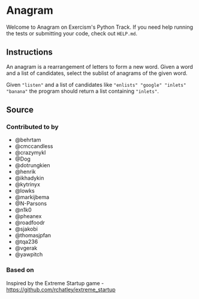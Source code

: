 # Anagram

Welcome to Anagram on Exercism's Python Track.
If you need help running the tests or submitting your code, check out `HELP.md`.

## Instructions

An anagram is a rearrangement of letters to form a new word.
Given a word and a list of candidates, select the sublist of anagrams of the given word.

Given `"listen"` and a list of candidates like `"enlists" "google"
"inlets" "banana"` the program should return a list containing
`"inlets"`.

## Source

### Contributed to by

- @behrtam
- @cmccandless
- @crazymykl
- @Dog
- @dotrungkien
- @henrik
- @ikhadykin
- @kytrinyx
- @lowks
- @markijbema
- @N-Parsons
- @n1k0
- @pheanex
- @roadfoodr
- @sjakobi
- @thomasjpfan
- @tqa236
- @vgerak
- @yawpitch

### Based on

Inspired by the Extreme Startup game - https://github.com/rchatley/extreme_startup